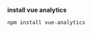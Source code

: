 **install vue analytics**
```
npm install vue-analytics
```

<!--stackedit_data:
eyJoaXN0b3J5IjpbMTUyMzE2MTMzNl19
-->